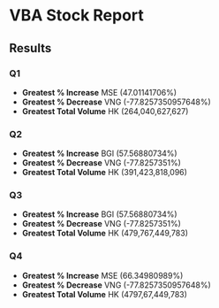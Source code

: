 # VBA Stock Report

## Results

### Q1
- **Greatest % Increase** MSE (47.01141706%)
- **Greatest % Decrease** VNG (-77.8257350957648%)
- **Greatest Total Volume** HK (264,040,627,627)

### Q2
- **Greatest % Increase** BGI (57.56880734%)
- **Greatest % Decrease** VNG (-77.8257351%)
- **Greatest Total Volume** HK (391,423,818,096)

### Q3
- **Greatest % Increase** BGI (57.56880734%)
- **Greatest % Decrease** VNG (-77.8257351%)
- **Greatest Total Volume** HK (479,767,449,783)

### Q4
- **Greatest % Increase** MSE (66.34980989%)
- **Greatest % Decrease** VNG (-77.8257350957648%)
- **Greatest Total Volume** HK (4797,67,449,783)
